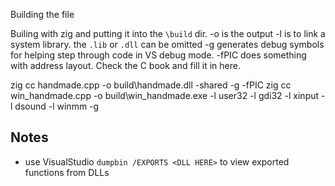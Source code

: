 Building the file


Builing with zig and putting it into the `\build` dir.
-o is the output
-l is to link a system library. the `.lib` or `.dll` can be omitted
-g generates debug symbols for helping step through code in VS debug mode.
-fPIC does something with address layout. Check the C book and fill it in here.

zig cc handmade.cpp -o build\handmade.dll -shared -g -fPIC
zig cc win_handmade.cpp -o build\win_handmade.exe -l user32 -l gdi32 -l xinput -l dsound -l winmm -g

## Notes
- use VisualStudio `dumpbin /EXPORTS <DLL HERE>` to view exported functions from DLLs

